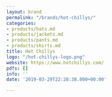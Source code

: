 ```yaml
---
layout: brand
permalink: "/brands/hot-chillys/"
categories:
- products/hats.md
- products/jackets.md
- products/pants.md
- products/shirts.md
title: Hot Chillys
logo: "/hot-chillys-logo.png"
website: https://www.hotchillys.com/
pdfs: []
info: ''
date: '2019-03-29T22:28:38.000+00:00'

---
```

